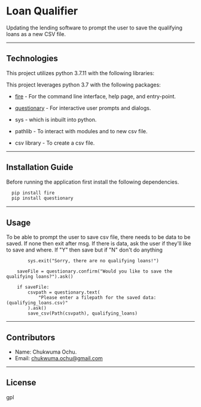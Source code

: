# Loan Qualifier

Updating the lending software to prompt the user to save the qualifying loans as a new CSV file.

---

## Technologies

This project utilizes python 3.7.11 with the following libraries:

This project leverages python 3.7 with the following packages:

* [fire](https://github.com/google/python-fire) - For the command line interface, help page, and entry-point.

* [questionary](https://github.com/tmbo/questionary) - For interactive user prompts and dialogs.

* sys - which is inbuilt into python.

* pathlib - To interact with modules and to new csv file.

* csv library - To create a csv file.

---

## Installation Guide

Before running the application first install the following dependencies.

```python
  pip install fire
  pip install questionary
```

---

## Usage

To be able to prompt the user to save csv file, there needs to be data to be saved. If none then exit after msg.
If there is data, ask the user if they'll like to save and where.
If "Y" then save but if "N" don't do anything
``` if not qualifying_loans:
        sys.exit("Sorry, there are no qualifying loans!")

    saveFile = questionary.confirm("Would you like to save the qualifying loans?").ask()

    if saveFile:
        csvpath = questionary.text(
            "Please enter a filepath for the saved data: (qualifying_loans.csv)"
        ).ask()
        save_csv(Path(csvpath), qualifying_loans)
```

---

## Contributors

* Name: Chukwuma Ochu.
* Email: chukwuma.ochu@gmail.com

---

## License

gpl

